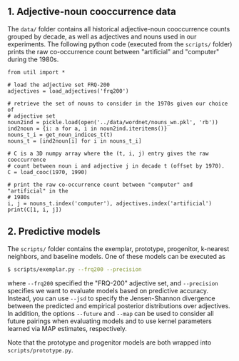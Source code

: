 ## 1. Adjective-noun cooccurrence data

The `data/` folder contains all historical adjective-noun cooccurrence counts grouped by decade, as well as adjectives and nouns used in our experiments. The following python code (executed from the `scripts/` folder) prints the raw co-occurrence count between "artificial" and "computer" during the 1980s.

```
from util import *

# load the adjective set FRQ-200
adjectives = load_adjectives('frq200')

# retrieve the set of nouns to consider in the 1970s given our choice of 
# adjective set
noun2ind = pickle.load(open('../data/wordnet/nouns_wn.pkl', 'rb'))
ind2noun = {i: a for a, i in noun2ind.iteritems()}
nouns_t_i = get_noun_indices_t(t)
nouns_t = [ind2noun[i] for i in nouns_t_i]

# C is a 3D numpy array where the (t, i, j) entry gives the raw cooccurrence 
# count between noun i and adjective j in decade t (offset by 1970). 
C = load_cooc(1970, 1990)

# print the raw co-occurrence count between "computer" and "artificial" in the 
# 1980s
i, j = nouns_t.index('computer'), adjectives.index('artificial')
print(C[1, i, j])
```

## 2. Predictive models

The `scripts/` folder contains the exemplar, prototype, progenitor, k-nearest neighbors, and baseline models. One of these models can be executed as

```bash
$ scripts/exemplar.py --frq200 --precision
```

where `--frq200` specified the "FRQ-200" adjective set, and `--precision` specifies we want to evaluate models based on predictive accuracy. Instead, you can use `--jsd` to specify the Jensen-Shannon divergence between the predicted and empirical posterior distributions over adjectives. In addition, the options `--future` and `--map` can be used to consider all future pairings when evaluating models and to use kernel parameters learned via MAP estimates, respectively.

Note that the prototype and progenitor models are both wrapped into `scripts/prototype.py`.